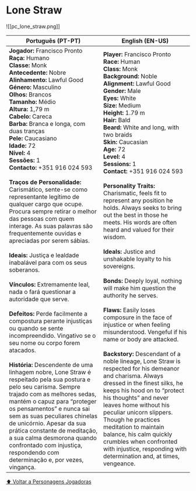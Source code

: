 # Lone Straw

![[pc_lone_straw.png]]

| Português (PT-PT) | English (EN-US) |
|-------------------|-----------------|
| **Jogador:** Francisco Pronto<br>**Raça:** Humano<br>**Classe:** Monk<br>**Antecedente:** Nobre<br>**Alinhamento:** Lawful Good<br>**Género:** Masculino<br>**Olhos:** Brancos<br>**Tamanho:** Médio<br>**Altura:** 1,79 m<br>**Cabelo:** Careca<br>**Barba:** Branca e longa, com duas tranças<br>**Pele:** Caucasiano<br>**Idade:** 72<br>**Nível:** 4<br>**Sessões:** 1<br>**Contacto:** +351 916 024 593<br><br>**Traços de Personalidade:** Carismático, sente-se como representante legítimo de qualquer cargo que ocupe. Procura sempre retirar o melhor das pessoas com quem interage. As suas palavras são frequentemente ouvidas e apreciadas por serem sábias.<br><br>**Ideais:** Justiça e lealdade inabalável para com os seus soberanos.<br><br>**Vínculos:** Extremamente leal, nada o fará questionar a autoridade que serve.<br><br>**Defeitos:** Perde facilmente a compostura perante injustiças ou quando se sente incompreendido. Vingativo se o seu nome ou corpo forem atacados.<br><br>**História:** Descendente de uma linhagem nobre, Lone Straw é respeitado pela sua postura e pelo seu carisma. Sempre trajado com as melhores sedas, mantém o capuz para “proteger os pensamentos” e nunca sai sem as suas peculiares chinelas de unicórnio. Apesar da sua prática constante de meditação, a sua calma desmorona quando confrontado com injustiça, respondendo com determinação e, por vezes, vingança. | **Player:** Francisco Pronto<br>**Race:** Human<br>**Class:** Monk<br>**Background:** Noble<br>**Alignment:** Lawful Good<br>**Gender:** Male<br>**Eyes:** White<br>**Size:** Medium<br>**Height:** 1.79 m<br>**Hair:** Bald<br>**Beard:** White and long, with two braids<br>**Skin:** Caucasian<br>**Age:** 72<br>**Level:** 4<br>**Sessions:** 1<br>**Contact:** +351 916 024 593<br><br>**Personality Traits:** Charismatic, feels fit to represent any position he holds. Always seeks to bring out the best in those he meets. His words are often heard and valued for their wisdom.<br><br>**Ideals:** Justice and unshakable loyalty to his sovereigns.<br><br>**Bonds:** Deeply loyal, nothing will make him question the authority he serves.<br><br>**Flaws:** Easily loses composure in the face of injustice or when feeling misunderstood. Vengeful if his name or body are attacked.<br><br>**Backstory:** Descendant of a noble lineage, Lone Straw is respected for his demeanor and charisma. Always dressed in the finest silks, he keeps his hood on to “protect his thoughts” and never leaves home without his peculiar unicorn slippers. Though he practices meditation to maintain balance, his calm quickly crumbles when confronted with injustice, responding with determination and, at times, vengeance. |

[⬆ Voltar a Personagens Jogadoras](personagens_jogadoras.md)
